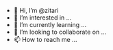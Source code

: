 - 👋 Hi, I’m @zitari
- 👀 I’m interested in ...
- 🌱 I’m currently learning ...
- 💞️ I’m looking to collaborate on ...
- 📫 How to reach me ...

<!---
zitari/zitari is a ✨ special ✨ repository because its `README.md` (this file) appears on your GitHub profile.
You can click the Preview link to take a look at your changes.
--->
